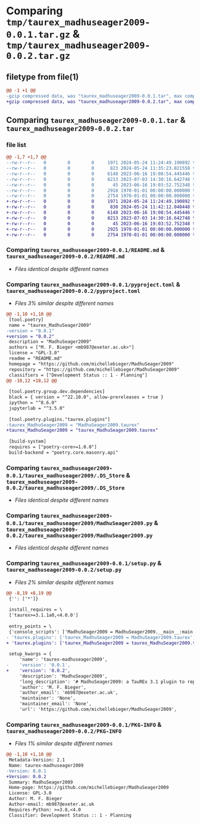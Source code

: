 # Comparing `tmp/taurex_madhuseager2009-0.0.1.tar.gz` & `tmp/taurex_madhuseager2009-0.0.2.tar.gz`

## filetype from file(1)

```diff
@@ -1 +1 @@
-gzip compressed data, was "taurex_madhuseager2009-0.0.1.tar", max compression
+gzip compressed data, was "taurex_madhuseager2009-0.0.2.tar", max compression
```

## Comparing `taurex_madhuseager2009-0.0.1.tar` & `taurex_madhuseager2009-0.0.2.tar`

### file list

```diff
@@ -1,7 +1,7 @@
--rw-r--r--   0        0        0     1971 2024-05-24 11:24:49.190892 taurex_madhuseager2009-0.0.1/README.md
--rw-r--r--   0        0        0      823 2024-05-24 11:35:23.021558 taurex_madhuseager2009-0.0.1/pyproject.toml
--rw-r--r--   0        0        0     6148 2023-06-16 19:08:54.445446 taurex_madhuseager2009-0.0.1/taurex_madhuseager2009/.DS_Store
--rw-r--r--   0        0        0     8213 2023-07-03 14:30:16.642748 taurex_madhuseager2009-0.0.1/taurex_madhuseager2009/MadhuSeager2009.py
--rw-r--r--   0        0        0       45 2023-06-16 19:03:52.752348 taurex_madhuseager2009-0.0.1/taurex_madhuseager2009/__init__.py
--rw-r--r--   0        0        0     2918 1970-01-01 00:00:00.000000 taurex_madhuseager2009-0.0.1/setup.py
--rw-r--r--   0        0        0     2754 1970-01-01 00:00:00.000000 taurex_madhuseager2009-0.0.1/PKG-INFO
+-rw-r--r--   0        0        0     1971 2024-05-24 11:24:49.190892 taurex_madhuseager2009-0.0.2/README.md
+-rw-r--r--   0        0        0      830 2024-05-24 11:42:12.040448 taurex_madhuseager2009-0.0.2/pyproject.toml
+-rw-r--r--   0        0        0     6148 2023-06-16 19:08:54.445446 taurex_madhuseager2009-0.0.2/taurex_madhuseager2009/.DS_Store
+-rw-r--r--   0        0        0     8213 2023-07-03 14:30:16.642748 taurex_madhuseager2009-0.0.2/taurex_madhuseager2009/MadhuSeager2009.py
+-rw-r--r--   0        0        0       45 2023-06-16 19:03:52.752348 taurex_madhuseager2009-0.0.2/taurex_madhuseager2009/__init__.py
+-rw-r--r--   0        0        0     2925 1970-01-01 00:00:00.000000 taurex_madhuseager2009-0.0.2/setup.py
+-rw-r--r--   0        0        0     2754 1970-01-01 00:00:00.000000 taurex_madhuseager2009-0.0.2/PKG-INFO
```

### Comparing `taurex_madhuseager2009-0.0.1/README.md` & `taurex_madhuseager2009-0.0.2/README.md`

 * *Files identical despite different names*

### Comparing `taurex_madhuseager2009-0.0.1/pyproject.toml` & `taurex_madhuseager2009-0.0.2/pyproject.toml`

 * *Files 3% similar despite different names*

```diff
@@ -1,10 +1,10 @@
 [tool.poetry]
 name = "taurex_MadhuSeager2009"
-version = "0.0.1"
+version = "0.0.2"
 description = "MadhuSeager2009"
 authors = ["M. F. Bieger <mb987@exeter.ac.uk>"]
 license = "GPL-3.0"
 readme = "README.md"
 homepage = "https://github.com/michellebieger/MadhuSeager2009"
 repository = "https://github.com/michellebieger/MadhuSeager2009"
 classifiers = ["Development Status :: 1 - Planning"]
@@ -18,12 +18,12 @@
 
 [tool.poetry.group.dev.dependencies]
 black = { version = "^22.10.0", allow-prereleases = true }
 ipython = "^8.6.0"
 jupyterlab = "^3.5.0"
 
 [tool.poetry.plugins."taurex.plugins"]
-taurex_MadhuSeager2009 = "MadhuSeager2009.taurex"
+taurex_MadhuSeager2009 = "taurex_MadhuSeager2009.taurex"
 
 [build-system]
 requires = ["poetry-core>=1.0.0"]
 build-backend = "poetry.core.masonry.api"
```

### Comparing `taurex_madhuseager2009-0.0.1/taurex_madhuseager2009/.DS_Store` & `taurex_madhuseager2009-0.0.2/taurex_madhuseager2009/.DS_Store`

 * *Files identical despite different names*

### Comparing `taurex_madhuseager2009-0.0.1/taurex_madhuseager2009/MadhuSeager2009.py` & `taurex_madhuseager2009-0.0.2/taurex_madhuseager2009/MadhuSeager2009.py`

 * *Files identical despite different names*

### Comparing `taurex_madhuseager2009-0.0.1/setup.py` & `taurex_madhuseager2009-0.0.2/setup.py`

 * *Files 2% similar despite different names*

```diff
@@ -8,19 +8,19 @@
 {'': ['*']}
 
 install_requires = \
 ['taurex>=3.1.1a0,<4.0.0']
 
 entry_points = \
 {'console_scripts': ['MadhuSeager2009 = MadhuSeager2009.__main__:main'],
- 'taurex.plugins': ['taurex_MadhuSeager2009 = MadhuSeager2009.taurex']}
+ 'taurex.plugins': ['taurex_MadhuSeager2009 = taurex_MadhuSeager2009.taurex']}
 
 setup_kwargs = {
     'name': 'taurex-madhuseager2009',
-    'version': '0.0.1',
+    'version': '0.0.2',
     'description': 'MadhuSeager2009',
     'long_description': '# MadhuSeager2009: a TauREx 3.1 plugin to replicate the Madhusudhan Seager 2009 temperature-pressure profile\n\n## Requirements\n\n- You will need a working installation of TauREx 3.1 on your machine or computer server, with associated required Python packages: https://taurex3-public.readthedocs.io/\n\n## Installation\n\nYou can install _MadhuSeager2009_ with PyPi:\n\n```console\npip install taurex-madhuseager2009\n```\n\nYou can install _MadhuSeager2009_ by cloning this Github and installing via the terminal. This is done by:\n\nCloning the directory using:\n\n```console\n$ git clone https://github.com/michellebieger/MadhuSeager2009\n```\n\nMove into the downloaded folder:\n\n```console\n$ cd MadhuSeager2009\n```\n\nInstall by then typing in:\n\n```console\n$ pip install .\n```\n\nYou can check the installation by importing the plugin into Python:\n\n```console\n$ python -c "import MadhuSeager2009"\n```\n\nTo check that TauREx 3.1 has correctly registered your plugin:\n\n```console\n$ taurex --plugins\n```\n\nIf there are no errors, you have been successful!\n\n## Usage\n\nYou can use the ExampleNotebook in the repository, which runs this PT profile with TauREx as a forward model in a Jupyter Notebook. You can further modify the Notebook and include retrievals if desired.\n\nTo use the MadhuSeager2009 PT profile in a `.par` file and run TauREx on a command line, you can call the profile with either the keywords \'MadhuSeager2009\' or \'madhuseager2009\' under the "[Temperature]" parameter:\n\n```console\n$ profile_type = MadhuSeager2009\n```\n\nAn example `.par` file exists in this repository with all the parameters relevant to this PT profile--just add in your desired values/further parameters as normal when using TauREx and any other TauREx plugins.\n\n## License\n\nDistributed under the terms of the [GPL 3.0 license][license],\n_MadhuSeager2009_ is free and open source software.\n\n## Issues\n\nIf you encounter any problems, please email michellebieger@live.com with a detailed description of the issue.\n',
     'author': 'M. F. Bieger',
     'author_email': 'mb987@exeter.ac.uk',
     'maintainer': 'None',
     'maintainer_email': 'None',
     'url': 'https://github.com/michellebieger/MadhuSeager2009',
```

### Comparing `taurex_madhuseager2009-0.0.1/PKG-INFO` & `taurex_madhuseager2009-0.0.2/PKG-INFO`

 * *Files 1% similar despite different names*

```diff
@@ -1,10 +1,10 @@
 Metadata-Version: 2.1
 Name: taurex-madhuseager2009
-Version: 0.0.1
+Version: 0.0.2
 Summary: MadhuSeager2009
 Home-page: https://github.com/michellebieger/MadhuSeager2009
 License: GPL-3.0
 Author: M. F. Bieger
 Author-email: mb987@exeter.ac.uk
 Requires-Python: >=3.8,<4.0
 Classifier: Development Status :: 1 - Planning
```


